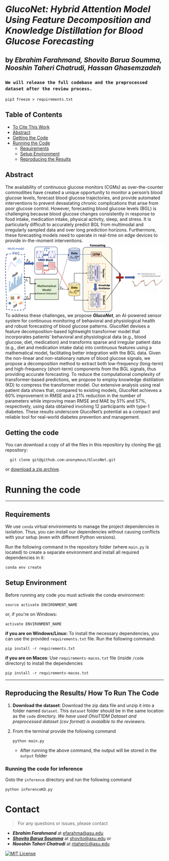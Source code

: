 # *GlucoNet: Hybrid Attention Model Using Feature Decomposition and Knowledge Distillation for Blood Glucose Forecasting*

by
***Ebrahim Farahmand, Shovito Barua Soumma, Nooshin Taheri Chatrudi, Hassan Ghasemzadeh***
---

### `We will release the full codebase and the preprocessed dataset after the review process.`

```
pip3 freeze > requirements.txt
```


## Table of Contents
- [To Cite This Work](#to-cite-this-work)
- [Abstract](#abstract)
- [Getting the Code](#getting-the-code)
- [Running the Code](#running-the-code)
  - [Requirements](#requirements)
  - [Setup Environment](#setup-environment)
  - [Reproducing the Results](#reproducing-the-results)




## Abstract
The availability of continuous glucose monitors (CGMs) as over-the-counter commodities have created a unique opportunity to monitor a person’s blood glucose levels, forecast blood glucose trajectories, and provide automated interventions to prevent devastating chronic complications that
arise from poor glucose control. However, forecasting blood glucose levels (BGL) is challenging because blood glucose  changes consistently in response to food intake, medication  intake, physical activity, sleep, and stress. It is particularly
difficult to accurately predict BGL from multimodal and irregularly sampled data and over long prediction horizons.
Furthermore, these forecasting models need to operate in real-time on edge devices to provide in-the-moment interventions. ![](manuscript-supplementary/method.png) To address these challenges, we propose ***GlucoNet***, an AI-powered sensor system for continuous monitoring
of behavioral and physiological health and robust forecasting of blood glucose patterns. GlucoNet devises a feature
decomposition-based lightweight transformer model that incorporates patients’ behavioral and physiological data (e.g.,
blood glucose, diet, medication) and transforms sparse and  irregular patient data (e.g., diet and medication intake data) into continuous features using a mathematical model, facilitating better integration with the BGL data. Given the
non-linear and non-stationary nature of blood glucose signals, we propose a decomposition method to extract both
low-frequency (long-term) and high-frequency (short-term) components from the BGL signals, thus providing accurate forecasting. To reduce the computational complexity of
transformer-based predictions, we propose to employ knowledge distillation (KD) to compress the transformer model.
Our extensive analysis using real patient data shows that, compared to existing models, GlucoNet achieves a 60% improvement in RMSE and a 21% reduction in the number
of parameters while improving mean RMSE and MAE by  51% and 57%, respectively, using data obtained involving
12 participants with type-1 diabetes. These results underscore GlucoNet’s potential as a compact and reliable tool for
real-world diabetes prevention and management.

## Getting the code

You can download a copy of all the files in this repository by cloning the
[git](https://github.com/anonymous/GlucoNet) repository:
  ```
    git clone git@github.com:anonymous/GlucoNet.git
  ```
or [download a zip archive](https://github.com/anonymous/GlucoNet/archive/master.zip).

# Running the code

-----
## Requirements
We use `conda` virtual environments to manage the project dependencies in
isolation.
Thus, you can install our dependencies without causing conflicts with your
setup (even with different Python versions).

Run the following command in the repository folder (where `main.py`
is located) to create a separate environment and install all required
dependencies in it:
    
    conda env create

[//]: # (## Reproducing the results)
## Setup Environment
Before running any code you must activate the conda environment:
    
    source activate ENVIRONMENT_NAME

or, if you're on Windows:

    activate ENVIRONMENT_NAME
**if you are on Windows/Linux:** To install the necessary dependencies, you can use the provided `requirements.txt` file. Run the following command:

    pip install -r requirements.txt
**if you are on Macos**: Use `requirements-macos.txt` file (inside `/code` directory)  to install the dependencies

    pip install -r requirements-macos.txt

----
## Reproducing the Results/ How To Run The Code
1. **Download the dataset**:
   Download the zip data file and unzip it into a folder named `dataset`. This `dataset` folder should be in the same location as the `code` directory.
   _We have used OhioT1DM Dataset and preprocessed dataset (csv format) is avaialble to the reviewers._

2. From the terminal provide the following command
    ```
    python main.py 
    ```
    * After running the above command, the output will be stored in the `output` folder

### Running the code for inference

Goto the `inference` directory and run the following command

    python inferenceKD.py


# Contact
>For any questions or issues, please contact 
* ***Ebrahim Farahmand*** at [efarahma@asu.edu](efarahma@asu.edu)
* ***[Shovito Barua Soumma](https://www.shovitobarua.com)*** at [shovito@asu.edu](shovito@asu.edu) or 
* ***Nooshin Taheri Chatrudi*** at [ntaheric@asu.edu](ntaheric@asu.edu)



[![MIT License](https://img.shields.io/badge/License-MIT-green.svg)](LICENSE)